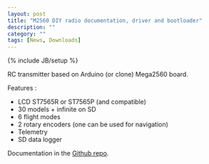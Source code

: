 ```yaml
---
layout: post
title: "M2560 DIY radio documentation, driver and bootloader"
description: ""
category: ""
tags: [News, Downloads]
---
```

{% include JB/setup %}

RC transmitter based on Arduino (or clone) Mega2560 board.

Features :
- LCD ST7565R or ST7565P (and compatible)
- 30 models + infinite on SD 
- 6 flight modes 
- 2 rotary encoders (one can be used for navigation) 
- Telemetry
- SD data logger

Documentation in the [Github repo](https://github.com/opentx/opentx/tree/2.2/doc/Mega2560).
